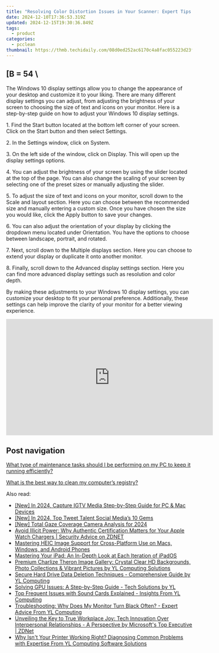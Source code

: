 ```yaml
---
title: "Resolving Color Distortion Issues in Your Scanner: Expert Tips & Tricks From YL Computing's Guide"
date: 2024-12-10T17:36:53.319Z
updated: 2024-12-15T19:30:36.849Z
tags:
  - product
categories:
  - pcclean
thumbnail: https://thmb.techidaily.com/08d0ed252ac6170c4a8fac055223d23fecc76ab6227921b368a4209f8523cce7.png
---
```


## \[B = 54 \

The Windows 10 display settings allow you to change the appearance of your desktop and customize it to your liking. There are many different display settings you can adjust, from adjusting the brightness of your screen to choosing the size of text and icons on your monitor. Here is a step-by-step guide on how to adjust your Windows 10 display settings. 

1\. Find the Start button located at the bottom left corner of your screen. Click on the Start button and then select Settings.

2\. In the Settings window, click on System.

3\. On the left side of the window, click on Display. This will open up the display settings options. 

4\. You can adjust the brightness of your screen by using the slider located at the top of the page. You can also change the scaling of your screen by selecting one of the preset sizes or manually adjusting the slider.

5\. To adjust the size of text and icons on your monitor, scroll down to the Scale and layout section. Here you can choose between the recommended size and manually entering a custom size. Once you have chosen the size you would like, click the Apply button to save your changes.

6\. You can also adjust the orientation of your display by clicking the dropdown menu located under Orientation. You have the options to choose between landscape, portrait, and rotated.

7\. Next, scroll down to the Multiple displays section. Here you can choose to extend your display or duplicate it onto another monitor.

8\. Finally, scroll down to the Advanced display settings section. Here you can find more advanced display settings such as resolution and color depth. 

By making these adjustments to your Windows 10 display settings, you can customize your desktop to fit your personal preference. Additionally, these settings can help improve the clarity of your monitor for a better viewing experience.

<!-- affiliate ads begin -->
<iframe width="560" height="315" src="https://www.youtube.com/embed/MmTJlcwgyrQ?si=x3hba82M0tT57fj7" title="YouTube video player" frameborder="0" allow="accelerometer; autoplay; clipboard-write; encrypted-media; gyroscope; picture-in-picture; web-share" referrerpolicy="strict-origin-when-cross-origin" allowfullscreen></iframe>
<!-- affiliate ads end -->

## Post navigation

[What type of maintenance tasks should I be performing on my PC to keep it running efficiently?](https://tools.techidaily.com/pcclean/products/)

[What is the best way to clean my computer’s registry?](https://tools.techidaily.com/pcclean/products/)

<ins class="adsbygoogle"
     style="display:block"
     data-ad-format="autorelaxed"
     data-ad-client="ca-pub-7571918770474297"
     data-ad-slot="1223367746"></ins>

<ins class="adsbygoogle"
     style="display:block"
     data-ad-client="ca-pub-7571918770474297"
     data-ad-slot="8358498916"
     data-ad-format="auto"
     data-full-width-responsive="true"></ins>

<span class="atpl-alsoreadstyle">Also read:</span>
<div><ul>
<li><a href="https://instagram-video-recordings.techidaily.com/new-in-2024-capture-igtv-media-step-by-step-guide-for-pc-and-mac-devices/"><u>[New] In 2024, Capture IGTV Media Step-by-Step Guide for PC & Mac Devices</u></a></li>
<li><a href="https://twitter-videos.techidaily.com/new-in-2024-top-tweet-talent-social-medias-10-gems/"><u>[New] In 2024, Top Tweet Talent Social Media’s 10 Gems</u></a></li>
<li><a href="https://fox-friendly.techidaily.com/new-total-gaze-coverage-camera-analysis-for-2024/"><u>[New] Total Gaze Coverage Camera Analysis for 2024</u></a></li>
<li><a href="https://technical-tips.techidaily.com/avoid-illicit-power-why-authentic-certification-matters-for-your-apple-watch-chargers-security-advice-on-zdnet/"><u>Avoid Illicit Power: Why Authentic Certification Matters for Your Apple Watch Chargers | Security Advice on ZDNET</u></a></li>
<li><a href="https://discover-alternatives.techidaily.com/mastering-heic-image-support-for-cross-platform-use-on-macs-windows-and-android-phones/"><u>Mastering HEIC Image Support for Cross-Platform Use on Macs, Windows, and Android Phones</u></a></li>
<li><a href="https://techno-recovery.techidaily.com/mastering-your-ipad-an-in-depth-look-at-each-iteration-of-ipados/"><u>Mastering Your iPad: An In-Depth Look at Each Iteration of iPadOS</u></a></li>
<li><a href="https://discover-best.techidaily.com/premium-charlize-theron-image-gallery-crystal-clear-hd-backgrounds-photo-collections-and-vibrant-pictures-by-yl-computing-solutions/"><u>Premium Charlize Theron Image Gallery: Crystal Clear HD Backgrounds, Photo Collections & Vibrant Pictures by YL Computing Solutions</u></a></li>
<li><a href="https://discover-best.techidaily.com/secure-hard-drive-data-deletion-techniques-comprehensive-guide-by-yl-computing/"><u>Secure Hard Drive Data Deletion Techniques - Comprehensive Guide by YL Computing</u></a></li>
<li><a href="https://discover-best.techidaily.com/solving-gpu-issues-a-step-by-step-guide-tech-solutions-by-yl/"><u>Solving GPU Issues: A Step-by-Step Guide - Tech Solutions by YL</u></a></li>
<li><a href="https://discover-best.techidaily.com/top-frequent-issues-with-sound-cards-explained-insights-from-yl-computing/"><u>Top Frequent Issues with Sound Cards Explained - Insights From YL Computing</u></a></li>
<li><a href="https://discover-best.techidaily.com/troubleshooting-why-does-my-monitor-turn-black-often-expert-advice-from-yl-computing/"><u>Troubleshooting: Why Does My Monitor Turn Black Often? - Expert Advice From YL Computing</u></a></li>
<li><a href="https://win-advanced.techidaily.com/unveiling-the-key-to-true-workplace-joy-tech-innovation-over-interpersonal-relationships-a-perspective-by-microsofts-top-executive-zdnet/"><u>Unveiling the Key to True Workplace Joy: Tech Innovation Over Interpersonal Relationships - A Perspective by Microsoft's Top Executive | ZDNet</u></a></li>
<li><a href="https://discover-best.techidaily.com/why-isnt-your-printer-working-right-diagnosing-common-problems-with-expertise-from-yl-computing-software-solutions/"><u>Why Isn't Your Printer Working Right? Diagnosing Common Problems with Expertise From YL Computing Software Solutions</u></a></li>
</ul></div>

